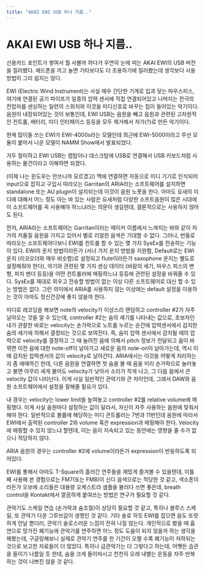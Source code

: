 ```yaml
---
title: "AKAI EWI USB 하나 지름.."
---
```

# AKAI EWI USB 하나 지름..


신용카드 포인트가 쌓여서 뭘 사볼까 하다가 우연히 눈에 띠는 AKAI EWI의 USB 버전을 질러봤다. 헤드폰을 끼고 놀면 기타보다도 더 조용하기에 질러봤는데 생각보다 사용방법이 그리 쉽지는 않다.




EWI (Electric Wind Instrument)는 사실 매우 간단한 기계로 입과 닿는 마우스피스, 여기에 연결된 공기 파이프가 일종의 압력 센서에 직접 연결되어있고 나머지는 전극의 전압차를 센싱하는 일련의 스위치와 이것을 미디신호로 바꾸는 칩이 들어있는 악기이다. 음원이 내장되어있는 것이 보통인데, EWI USB는 음원을 빼고 음원과 관련된 고차원적인 컨트롤, 배터리, 미디 인터페이스 등등을 모두 제거해서 저가(?)로 만든 악기이다.




현재 많이들 쓰는 EWI가 EWI-4000s라는 모델인데 최근에 EWI-5000이라고 무선 모듈이 붙어서 나온 모델이 NAMM Show에서 발표되었다. 




거두 절미하고 EWI USB는 랩탑이나 데스크탑에 USB로 연결해서 USB 키보드처럼 사용하는 물건이라고 이해하면 되겠다.




(이제 나는 윈도우는 안쓰니까 모르겠고) 맥에 연결하면 자동으로 미디 기기로 인식되어 input으로 잡히고 구입시 따라오는 Garritan의 ARIA라는 소프트웨어를 설치하면 standalone 또는 AU plugin이 설치되는데 이것이 음원 노릇을 한다. 아마도 요새의 미디에 대해서 어느 정도 아는 바 있는 사람은 요새처럼 다양한 소프트음원이 많은 시대에 이 소프트웨어를 꼭 사용해야 하느냐라는 의문이 생길텐데, 결론적으로는 사용하지 않아도 된다.




먼저, ARIA라는 소프트웨어는 Garritan이라는 메이커 이름에서 느껴지는 바와 같이 저가의 저품질 음원을 가지고 있어서 별로 리얼한 음색은 기대할 수 없다. 그러나, 번들로 따라오는 소프트웨어다보니 EWI를 컨트롤 할 수 있는 몇 가지 SysEx를 전송하는 기능이 있다. EWI의 운지 방법이라든가 (서너 가지 운지 방법을 지원함, Default로는 EWI 운지 (리코오더와 매우 비슷함)로 설정되고 flute이라든가 saxophone 운지는 별도로 설정해줘야 한다), 악기와 관련된 몇 가지 센싱 데이터 (바람의 세기, 마우스 피스의 변형, 피치 밴더 등등)을 어떤 컨트롤러에 매핑하느냐 등등에 관련된 설정을 바꿔줄 수 있다. SysEx를 제대로 외우고 전송할 방법이 없는 이상 다른 소프트웨어로 대신 할 수 있는 방법은 없다. 그런 의미에서 ARIA를 사용하지 않는 이상에는 default 설정을 이용하는 것이 아마도 정신건강에 좋지 않을까 한다.




미디로 레코딩을 해보면 note의 velocity가 이상스리 랜덤하고 controller #2가 자주 날아오는 것을 알 수 있는데, controller #2는 숨의 세기를 나타내는 값으로, 초보자인 내가 관찰한 바로는 velocity는 손가락으로 노트를 누르는 순간에 압력센서에서 감지한 숨의 세기에 의해서 결정되는 것으로 보여진다. 즉, 숨이 압력 센서에서 감지될 때의 압력으로 velocity를 결정하고 그 때 눌려진 음에 의해서 pitch 정보가 전달되고 음이 바뀌면 이전 음에 대한 note-off이 날아가고 새로운 음의 note-on이 날아가는데, 역시 이때 감지된 압력센서의 값이 velocity로 날아간다. ARIA에서는 이것을 어떻게 처리하는지 좀 애매하긴 한데, 다른 음원을 연결하면 첫 숨을 불 때 음을 미리 손가락으로 눌러놓고 불면 아무리 세게 불어도 velocity가 낮아서 소리가 작게 나고, 그 다음 음에서 큰 velocity 값이 나타난다. 이게 사실 일반적인 관악기와 큰 차이인데, 그래서 DAW와 음원 소프트웨어에서 설정을 잘해줄 필요가 있다.




내 경우는 velocity는 lower limit을 높여놓고 controller #2를 relative volume에 매핑했다. 이게 사실 음원마다 설정하는 값이 달라서, 자신이 자주 사용하는 음원에 맞춰서 해야 한다. 일반적으로 볼륨에 해당하는 미디 콘트롤러는 7번과 11번인데 음원에 따라서 EWI에서 출력된 controller 2와 volume 혹은 expression과 매핑해야 한다. Velocity에 매핑할 수 있지 않느냐 할텐데, 이는 음이 지속되고 있는 동안에는 영향을 줄 수가 없으니 적당하지 않다.




ARIA 음원의 경우는 controller #2에 volume이라든가 expression이 반응하도록 되어있다. 




EWI를 통해서 아마도 T-Square의 흘러간 연주들을 재밌게 즐겨볼 수 있을텐데, 이틀째 사용해 본 경험으로는 FM7(또는 FM8)이 신디 음색으로는 적당한 것 같고, 색소폰이라든가 오보에 소리들은 대용량 오케스트라 샘플을 불러다 쓰면 좋은데, breath control을 Kontakt에서 깔끔하게 붙여쓰는 방법은 연구가 필요할 것 같다.




관악기도 스케일 연습 (손가락과 숨조절)이 상당히 필요할 것 같고, 특히나 블루스 스케일, 또 관악기 다운 그루브감이 생명인 것 같다. 기타 솔로 하듯 EWI를 잡으면 음도 또렷하게 안날 뿐더러, 관악기 솔로스러운 느낌이 전혀 나질 않는다. 개인적으로 봤을 때 흡연으로 망가진 폐기능에 관악기를 연주하면 어느 정도 도움이 되지 않을까 하는 생각을 해봤는데, 구글링해보니 실제로 관악기 연주를 한 기간이 오랠 수록 폐기능이 저하되는 것으로 보고한 자료들이 더 많았다. 특히나 금관악기는 더 그렇다고 하는데, 어쨋든 습관을 들이기 나름일 듯 한데, 숨을 크게 들이마시고 천천히 오래 내뱉는 운동을 자주 반복하는 것이 나쁘진 않을 것 같다.


